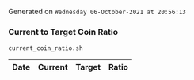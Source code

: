 Generated on `Wednesday 06-October-2021 at 20:56:13`

### Current to Target Coin Ratio
`current_coin_ratio.sh`

Date|Current|Target|Ratio
---|---|---|---
